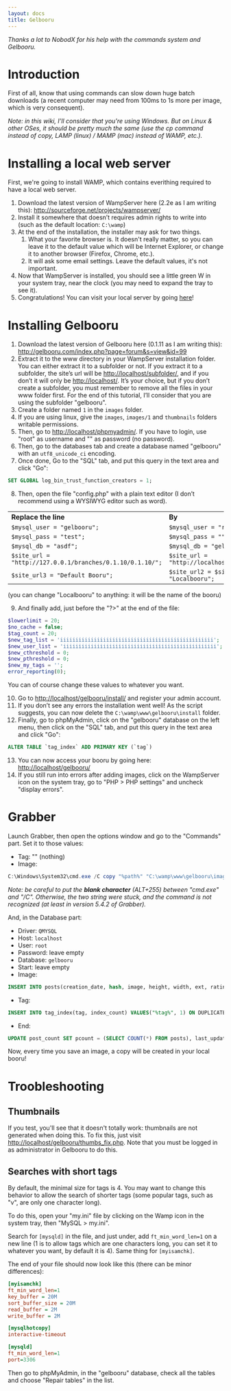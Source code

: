 ```yaml
---
layout: docs
title: Gelbooru
---
```



_Thanks a lot to NobodX for his help with the commands system and Gelbooru._



# Introduction

First of all, know that using commands can slow down huge batch downloads (a recent computer may need from 100ms to 1s more per image, which is very consequent).

_Note: in this wiki, I'll consider that you're using Windows. But on Linux & other OSes, it should be pretty much the same (use the cp command instead of copy, LAMP (linux) / MAMP (mac) instead of WAMP, etc.)._



# Installing a local web server

First, we're going to install WAMP, which contains everithing required to have a local web server.

1. Download the latest version of WampServer here (2.2e as I am writing this): <http://sourceforge.net/projects/wampserver/>
2. Install it somewhere that doesn’t requires admin rights to write into (such as the default location: `C:\wamp`)
3. At the end of the installation, the installer may ask for two things.
    1. What your favorite browser is. It doesn't really matter, so you can leave it to the default value which will be Internet Explorer, or change it to another browser (Firefox, Chrome, etc.).
    2. It will ask some email settings. Leave the default values, it's not important.
4. Now that WampServer is installed, you should see a little green W in your system tray, near the clock (you may need to expand the tray to see it).
5. Congratulations! You can visit your local server by going [here](http://localhost/)!



# Installing Gelbooru

1. Download the latest version of Gelbooru here (0.1.11 as I am writing this): <http://gelbooru.com/index.php?page=forum&s=view&id=99>
2. Extract it to the www directory in your WampServer installation folder. You can either extract it to a subfolder or not. If you extract it to a subfolder, the site’s url will be <http://localhost/subfolder/>, and if you don’t it will only be <http://localhost/>. It’s your choice, but if you don’t create a subfolder, you must remember to remove all the files in your www folder first. For the end of this tutorial, I’ll consider that you are using the subfolder "gelbooru".
3. Create a folder named `1` in the `images` folder.
4. If you are using linux, give the `images`, `images/1` and `thumbnails` folders writable permissions.
5. Then, go to <http://localhost/phpmyadmin/>. If you have to login, use "root" as username and "" as password (no password).
6. Then, go to the databases tab and create a database named "gelbooru" with an `utf8_unicode_ci` encoding.
7. Once done, Go to the "SQL" tab, and put this query in the text area and click "Go":
```sql
SET GLOBAL log_bin_trust_function_creators = 1;
```
8. Then, open the file "config.php" with a plain text editor (I don’t recommend using a WYSIWYG editor such as word).
<table cellpadding='3'><tr><td border='2'><b>Replace the line</b></td><td><b>By</b></td></tr><tr><td><code>$mysql_user = "gelbooru";</code></td><td><code>$mysql_user = "root";</code></td></tr><tr><td><code>$mysql_pass = "test";</code></td><td><code>$mysql_pass = "";</code></td></tr><tr><td><code>$mysql_db = "asdf";</code></td><td><code>$mysql_db = "gelbooru";</code></td></tr><tr><td><code>$site_url = "http://127.0.0.1/branches/0.1.10/0.1.10/";</code></td><td><code>$site_url = "http://localhost/gelbooru";</code></td></tr><tr><td><code>$site_url3 = "Default Booru";</code></td><td><code>$site_url2 = $site_url3 = "Localbooru";</code></td></tr></table>
(you can change "Localbooru" to anything: it will be the name of the booru)

9. And finally add, just before the "?>" at the end of the file:
```php
$lowerlimit = 20;
$no_cache = false;
$tag_count = 20;
$new_tag_list = 'iiiiiiiiiiiiiiiiiiiiiiiiiiiiiiiiiiiiiiiiiiiiiiiiii';
$new_user_list = 'iiiiiiiiiiiiiiiiiiiiiiiiiiiiiiiiiiiiiiiiiiiiiiiiii';
$new_cthreshold = 0;
$new_pthreshold = 0;
$new_my_tags = '';
error_reporting(0);
```
You can of course change these values to whatever you want.

10. Go to <http://localhost/gelbooru/install/> and register your admin account.
11. If you don’t see any errors the installation went well! As the script suggests, you can now delete the `C:\wamp\www\gelbooru\install` folder.
12. Finally, go to phpMyAdmin, click on the "gelbooru" database on the left menu, then click on the "SQL" tab, and put this query in the text area and click "Go":
```sql
ALTER TABLE `tag_index` ADD PRIMARY KEY (`tag`)
```
13. You can now access your booru by going here: <http://localhost/gelbooru/>
14. If you still run into errors after adding images, click on the WampServer icon on the system tray, go to "PHP > PHP settings" and uncheck "display errors".




# Grabber

Launch Grabber, then open the options window and go to the "Commands" part. Set it to those values:

* Tag: "" (nothing)
* Image:
```powershell
C:\Windows\System32\cmd.exe /C copy "%path%" "C:\wamp\www\gelbooru\images\1\%md5%.%ext%"
```
_Note: be careful to put the **blank character** (ALT+255) between "cmd.exe" and "/C". Otherwise, the two string were stuck, and the command is not recognized (at least in version 5.4.2 of Grabber)._

And, in the Database part:

* Driver: `QMYSQL`
* Host: `localhost`
* User: `root`
* Password: leave empty
* Database: `gelbooru`
* Start: leave empty
* Image:
```sql
INSERT INTO posts(creation_date, hash, image, height, width, ext, rating, tags, directory, active_date) VALUES(NOW(), "%md5%", "%md5%.%ext%", %height%, %width%, ".%ext%", "%rating%", " %allo% ", "1", "20110619");
```
* Tag:
```sql
INSERT INTO tag_index(tag, index_count) VALUES("%tag%", 1) ON DUPLICATE KEY UPDATE index_count = index_count+1;
```
* End:
```sql
UPDATE post_count SET pcount = (SELECT COUNT(*) FROM posts), last_update = (CURDATE() + 0) WHERE access_key = "posts";
```

Now, every time you save an image, a copy will be created in your local booru!



# Troobleshooting

## Thumbnails

If you test, you'll see that it doesn't totally work: thumbnails are not generated when doing this. To fix this, just visit <http://localhost/gelbooru/thumbs_fix.php>. Note that you must be logged in as administrator in Gelbooru to do this.


## Searches with short tags

By default, the minimal size for tags is 4. You may want to change this behavior to allow the search of shorter tags (some popular tags, such as "v", are only one character long).

To do this, open your "my.ini" file by clicking on the Wamp icon in the system tray, then "MySQL > my.ini".

Search for `[mysqld]` in the file, and just under, add `ft_min_word_len=1` on a new line (1 is to allow tags which are one characters long, you can set it to whatever you want, by default it is 4). Same thing for `[myisamchk]`.

The end of your file should now look like this (there can be minor differences):

```ini
[myisamchk]
ft_min_word_len=1
key_buffer = 20M
sort_buffer_size = 20M
read_buffer = 2M
write_buffer = 2M

[mysqlhotcopy]
interactive-timeout

[mysqld]
ft_min_word_len=1
port=3306
```

Then go to phpMyAdmin, in the "gelbooru" database, check all the tables and choose "Repair tables" in the list.